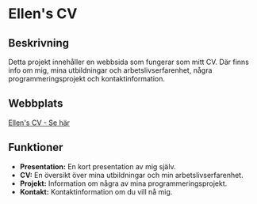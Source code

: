 # Ellen's CV

## Beskrivning

Detta projekt innehåller en webbsida som fungerar som mitt CV. Där finns info om mig, mina utbildningar och arbetslivserfarenhet, några programmeringsprojekt och kontaktinformation.

## Webbplats

[Ellen's CV - Se här](https://ellensandqvist.github.io/cv/index.html)

## Funktioner

- **Presentation:** En kort presentation av mig själv.
- **CV:** En översikt över mina utbildningar och min arbetslivserfarenhet.
- **Projekt:** Information om några av mina programmeringsprojekt.
- **Kontakt:** Kontaktinformation om du vill nå mig.


